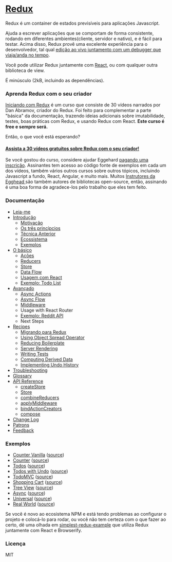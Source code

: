 # [Redux](http://redux.js.org)

Redux é um container de estados previsíveis para aplicações Javascript.

Ajuda a escrever aplicações que se comportam de forma consistente, rodando em diferentes ambientes(cliente, servidor e nativo), e é fácil para testar. Acima disso, Redux provê uma excelente experiência para o desenvolvedor, tal qual [edição ao vivo juntamento com um debugger que viaja/anda no tempo](https://github.com/gaearon/redux-devtools).

Você pode utilizar Redux juntamente com [React](https://facebook.github.io/react/), ou com qualquer outra biblioteca de view.

É minúsculo (2kB, incluindo as dependências).

### Aprenda Redux com o seu criador

[Iniciando com Redux](https://egghead.io/series/getting-started-with-redux) é um curso que consiste de 30 vídeos narrados por Dan Abramov, criador do Redux. Foi feito para complementar a parte "básica" da documentação, trazendo ideias adicionais sobre imutabilidade, testes, boas práticas com Redux, e usando Redux com React. **Este curso é free e sempre será.**

Então, o que você está esperando?

#### [Assista a 30 vídeos gratuítos sobre Redux com o seu criador!](https://egghead.io/series/getting-started-with-redux)

Se você gostou do curso, considere ajudar Eggehard [pagando uma inscrição](https://egghead.io/pricing). Assinantes tem acesso ao código fonte de exemplos em cada um dos vídeos, também vários outros cursos sobre outros tópicos, incluindo Javascript a fundo, React, Angular, e muito mais. Muitos [Instrutores da Egghead ](https://egghead.io/instructors) são também autores de bibliotecas open-source, então, assinando é uma boa forma de agradece-los pelo trabalho que eles tem feito.

### Documentação

* [Leia-me](/README.md)
* [Introdução](/docs/introduction/README.md)
  * [Motivação](/docs/introduction/Motivation.md)
  * [Os três princípcios](/docs/introduction/ThreePrinciples.md)
  * [Técnica Anterior](/docs/introduction/PriorArt.md)
  * [Ecossistema](/docs/introduction/Ecosystem.md)
  * [Exemplos](/docs/introduction/Examples.md)
* [O básico](/docs/basics/README.md)
  * [Ações](/docs/basics/Actions.md)
  * [Reducers](/docs/basics/Reducers.md)
  * [Store](/docs/basics/Store.md)
  * [Data Flow](/docs/basics/DataFlow.md)
  * [Usagem com React](/docs/basics/UsageWithReact.md)
  * [Exemplo: Todo List](/docs/basics/ExampleTodoList.md)
* [Avançado](/docs/advanced/README.md)
  * [Async Actions](/docs/advanced/AsyncActions.md)
  * [Async Flow](/docs/advanced/AsyncFlow.md)
  * [Middleware](/docs/advanced/Middleware.md)
  * Usage with React Router
  * [Exemplo: Reddit API](/docs/advanced/ExampleRedditAPI.md)
  * Next Steps
* [Recipes](/docs/recipes/README.md)
  * [Migrando para Redux](/docs/recipes/MigratingToRedux.md)
  * [Using Object Spread Operator](/docs/recipes/UsingObjectSpreadOperator.md)
  * [Reducing Boilerplate](/docs/recipes/ReducingBoilerplate.md)
  * [Server Rendering](/docs/recipes/ServerRendering.md)
  * [Writing Tests](/docs/recipes/WritingTests.md)
  * [Computing Derived Data](/docs/recipes/ComputingDerivedData.md)
  * [Implementing Undo History](/docs/recipes/ImplementingUndoHistory.md)
* [Troubleshooting](/docs/Troubleshooting.md)
* [Glossary](/docs/Glossary.md)
* [API Reference](/docs/api/README.md)
  * [createStore](/docs/api/createStore.md)
  * [Store](/docs/api/Store.md)
  * [combineReducers](/docs/api/combineReducers.md)
  * [applyMiddleware](/docs/api/applyMiddleware.md)
  * [bindActionCreators](/docs/api/bindActionCreators.md)
  * [compose](/docs/api/compose.md)
* [Change Log](/CHANGELOG.md)
* [Patrons](/PATRONS.md)
* [Feedback](/docs/Feedback.md)

### Exemplos

* [Counter Vanilla](http://redux.js.org/docs/introduction/Examples.html#counter-vanilla) ([source](https://github.com/reactjs/redux/tree/master/examples/counter-vanilla))
* [Counter](http://redux.js.org/docs/introduction/Examples.html#counter) ([source](https://github.com/reactjs/redux/tree/master/examples/counter))
* [Todos](http://redux.js.org/docs/introduction/Examples.html#todos) ([source](https://github.com/reactjs/redux/tree/master/examples/todos))
* [Todos with Undo](http://redux.js.org/docs/introduction/Examples.html#todos-with-undo) ([source](https://github.com/reactjs/redux/tree/master/examples/todos-with-undo))
* [TodoMVC](http://redux.js.org/docs/introduction/Examples.html#todomvc) ([source](https://github.com/reactjs/redux/tree/master/examples/todomvc))
* [Shopping Cart](http://redux.js.org/docs/introduction/Examples.html#shopping-cart) ([source](https://github.com/reactjs/redux/tree/master/examples/shopping-cart))
* [Tree View](http://redux.js.org/docs/introduction/Examples.html#tree-view) ([source](https://github.com/reactjs/redux/tree/master/examples/tree-view))
* [Async](http://redux.js.org/docs/introduction/Examples.html#async) ([source](https://github.com/reactjs/redux/tree/master/examples/async))
* [Universal](http://redux.js.org/docs/introduction/Examples.html#universal) ([source](https://github.com/reactjs/redux/tree/master/examples/universal))
* [Real World](http://redux.js.org/docs/introduction/Examples.html#real-world) ([source](https://github.com/reactjs/redux/tree/master/examples/real-world))

Se você é novo ao ecosistema NPM e está tendo problemas ao configurar o projeto e colocá-lo para rodar, ou você não tem certeza com o que fazer ao certo, dê uma olhada em [simplest-redux-example](https://github.com/jackielii/simplest-redux-example) que utiliza Redux juntamente com React e Browserify.


### Licença

MIT
